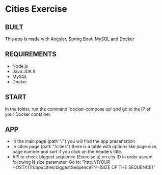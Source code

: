 # Cities Exercise

## BUILT

This app is made with Angular, Spring Boot, MySQL and Docker

## REQUIREMENTS

- Node.js
- Java JDK 8
- MySQL
- Docker

## START

In the folder, run the command 'docker-compose up' and go to the IP of your Docker container.

## APP

- In the main page (path "/") you will find the app presentation
- In cities page (path "/cities") there is a table with options like page size, page number and sort if you click on the headers title.
- API to check biggest sequence (Exercise a) on city ID in order ascent following N size parameter.
  Go to:
  "http://(YOUR HOST):1111/api/cities/biggestSequence?N=(SIZE OF THE SEQUENCE)"
